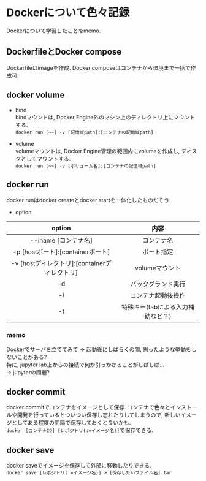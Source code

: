# Dockerについて色々記録
Dockerについて学習したことをmemo.

## DockerfileとDocker compose
Dockerfileはimageを作成. Docker composeはコンテナから環境まで一括で作成可.

## docker volume
* bind  
bindマウントは, Docker Engine外のマシン上のディレクトリ上にマウントする.  
`docker run [~~] -v [記憶域path]:[コンテナの記憶域path]`
  
* volume  
volumeマウントは, Docker Engine管理の範囲内にvolumeを作成し, ディスクとしてマウントする.  
`docker run [~~] -v [ボリューム名]:[コンテナの記憶域path]`

## docker run
docker runはdocker createとdocker startを一体化したものだそう.

* option  

| option | 内容 |
| :---: | :---: |
| --iname [コンテナ名] | コンテナ名 |
| -p [hostポート]:[containerポート] | ポート指定 |
| -v [hostディレクトリ]:[containerディレクトリ] | volumeマウント |
| -d | バックグランド実行 |
| -i | コンテナ起動後操作 |
| -t | 特殊キー(tabによる入力補助など？) |

### memo
Dockerでサーバを立ててみて -> 起動後にしばらくの間, 思ったような挙動をしないことがある?  
特に, jupyter lab上からの接続で何か引っかかることがしばしば...  
-> jupyterの問題?

## docker commit
docker commitでコンテナをイメージとして保存. コンテナで色々とインストールや開発を行っているとついつい保存し忘れたりしてしまうので, 新しいイメージとしてある程度の間隔で保存しておくと良いかも.  
`docker [コンテナID] [レポジトリ(:=イメージ名)]`で保存できる.

## docker save
docker saveでイメージを保存して外部に移動したりできる.  
`docker save [レポジトリ(:=イメージ名)] > [保存したいファイル名].tar`
